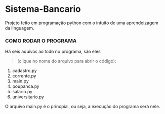 # Sistema-Bancario

Projeto feito em programação python com o intuito de uma aprendeizagem da linguagem.

### COMO RODAR O PROGRAMA

Há seis aquivos ao todo no programa, são eles 
<blockquote>(clique no nome do arquivo para abrir o código):</blockquote>

1. cadastro.py
2. corrente.py
3. main.py 
4. poupanca.py
5. salario.py
6. universitario.py

O arquivo main.py é o princpial, ou seja, a execução do programa será nele. 

